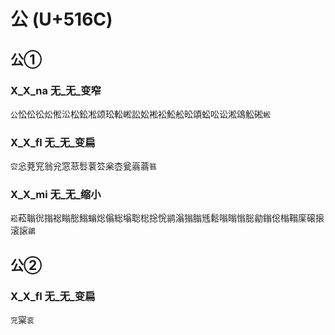 # 公 (U+516C)

## 公①

### X_X_na 无_无_变窄
`公`忪伀彸炂倯㳂松鈆凇颂玜䡆㟣訟妐䘴衳䰸舩昖頌蚣㕬讼淞䲲䚗硹`蜙`

### X_X_fl 无_无_变扁
`㝐`忩萒䆓翁兊窓䓗䯳蓘䇗枀枩瓮嵡蓊`䈵`

### X_X_mi 无_无_缩小 
`崧`菘聬㣞㨣䙂瞈㥖䱵螉焧傟総塕聡棇捴恱鹟滃㺋䐥毤鬆嗡暡慃䐋勜鎓倊㮬䩺庺磙㨰滚䜇`鶲`

## 公②

### X_X_fl 无_无_变扁
`兖`梥`衮`